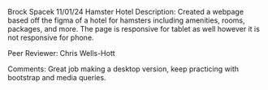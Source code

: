 Brock Spacek
11/01/24
Hamster Hotel
Description: Created a webpage based off the figma of a hotel for hamsters including amenities, rooms, packages, and more. The page is responsive for tablet as well however it is not responsive for phone.

Peer Reviewer: Chris Wells-Hott

Comments: Great job making a desktop version, keep practicing with bootstrap and media queries.
